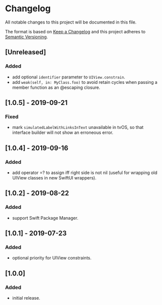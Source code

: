 # Changelog
All notable changes to this project will be documented in this file.

The format is based on [Keep a Changelog](http://keepachangelog.com/en/1.0.0/)
and this project adheres to [Semantic Versioning](http://semver.org/spec/v2.0.0.html).

## [Unreleased]

### Added
- add optional `identifier` parameter to `UIView.constrain`.
- add `weak(self, in: MyClass.foo)` to avoid retain cycles when passing a member function as an @escaping closure.

## [1.0.5] - 2019-09-21

### Fixed
- mark `simulatedLabelWithLinksInText` unavailable in tvOS, so that interface builder will not show an erroneous error.

## [1.0.4] - 2019-09-16

### Added
- add operator =? to assign iff right side is not nil (useful for wrapping old UIView classes in new SwiftUI wrappers).

## [1.0.2] - 2019-08-22

### Added
- support Swift Package Manager.

## [1.0.1] - 2019-07-23

### Added
- optional priority for UIView constraints.

## [1.0.0]

### Added
- initial release.

